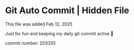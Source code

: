 # Git Auto Commit | Hidden File

This file was added Feb 12, 2025

Just for fun and keeping my daily git commit active 🤪

commit number: 203335
